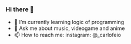 ### Hi there 👋


- 🌱 I’m currently learning logic of programming
- 💬 Ask me about music, videogame and anime
- 📫 How to reach me: instagram: @_carlofeio


